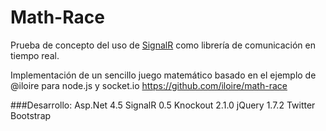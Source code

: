 Math-Race
=========

Prueba de concepto del uso de [SignalR](https://github.com/SignalR/SignalR) como librería de comunicación en tiempo real.

Implementación de un sencillo juego matemático basado en el ejemplo de @iloire para node.js y socket.io https://github.com/iloire/math-race

###Desarrollo:
Asp.Net 4.5
SignalR 0.5
Knockout 2.1.0
jQuery 1.7.2
Twitter Bootstrap